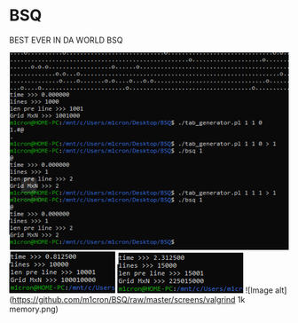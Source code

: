 # BSQ
BEST EVER IN DA WORLD BSQ



![Image alt](https://github.com/m1cron/BSQ/raw/master/screens/image.png)
![Image alt](https://github.com/m1cron/BSQ/raw/master/screens/10k.png)
![Image alt](https://github.com/m1cron/BSQ/raw/master/screens/15k.png)
![Image alt](https://github.com/m1cron/BSQ/raw/master/screens/valgrind 1k memory.png)